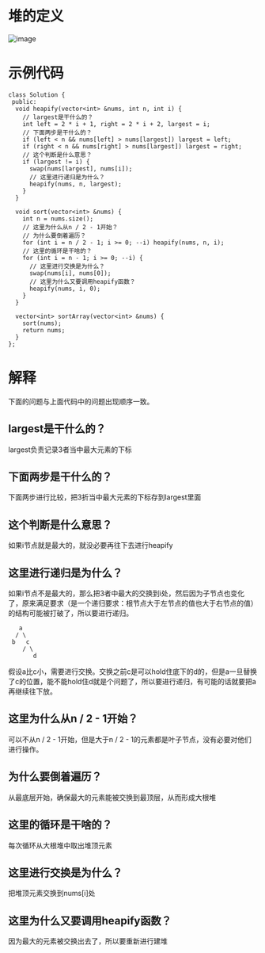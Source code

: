 # 堆的定义
![image](https://user-images.githubusercontent.com/56379080/151525702-89a547bf-ec8c-4471-8875-c2f52bef0951.png)


# 示例代码
```
class Solution {
 public:
  void heapify(vector<int> &nums, int n, int i) {
    // largest是干什么的？
    int left = 2 * i + 1, right = 2 * i + 2, largest = i;
    // 下面两步是干什么的？
    if (left < n && nums[left] > nums[largest]) largest = left;
    if (right < n && nums[right] > nums[largest]) largest = right;
    // 这个判断是什么意思？
    if (largest != i) {
      swap(nums[largest], nums[i]);
      // 这里进行递归是为什么？
      heapify(nums, n, largest);
    }
  }

  void sort(vector<int> &nums) {
    int n = nums.size();
    // 这里为什么从n / 2 - 1开始？
    // 为什么要倒着遍历？
    for (int i = n / 2 - 1; i >= 0; --i) heapify(nums, n, i);
    // 这里的循环是干啥的？
    for (int i = n - 1; i >= 0; --i) {
      // 这里进行交换是为什么？
      swap(nums[i], nums[0]);
      // 这里为什么又要调用heapify函数？
      heapify(nums, i, 0);
    }
  }

  vector<int> sortArray(vector<int> &nums) {
    sort(nums);
    return nums;
  }
};
```

# 解释
下面的问题与上面代码中的问题出现顺序一致。
## largest是干什么的？
largest负责记录3者当中最大元素的下标

## 下面两步是干什么的？
下面两步进行比较，把3折当中最大元素的下标存到largest里面

## 这个判断是什么意思？
如果i节点就是最大的，就没必要再往下去进行heapify

## 这里进行递归是为什么？
如果i节点不是最大的，那么把3者中最大的交换到i处，然后因为子节点也变化了，原来满足要求（是一个递归要求：根节点大于左节点的值也大于右节点的值）的结构可能被打破了，所以要进行递归。
```
   a
  / \
 b   c
    / \
       d
```
假设a比c小，需要进行交换。交换之前c是可以hold住底下的d的，但是a一旦替换了c的位置，能不能hold住d就是个问题了，所以要进行递归，有可能的话就要把a再继续往下放。

## 这里为什么从n / 2 - 1开始？
可以不从n / 2 - 1开始，但是大于n / 2 - 1的元素都是叶子节点，没有必要对他们进行操作。

## 为什么要倒着遍历？
从最底层开始，确保最大的元素能被交换到最顶层，从而形成大根堆

## 这里的循环是干啥的？
每次循环从大根堆中取出堆顶元素

## 这里进行交换是为什么？
把堆顶元素交换到nums[i]处

## 这里为什么又要调用heapify函数？
因为最大的元素被交换出去了，所以要重新进行建堆
